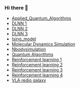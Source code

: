 ### Hi there 👋

<!--
**fatginger1024/fatginger1024** is a ✨ _special_ ✨ repository because its `README.md` (this file) appears on your GitHub profile.

Here are some ideas to get you started:

- 🔭 I’m currently working on ...
- 🌱 I’m currently learning ...
- 👯 I’m looking to collaborate on ...
- 🤔 I’m looking for help with ...
- 💬 Ask me about ...
- 📫 How to reach me: ...
- 😄 Pronouns: ...
- ⚡ Fun fact: ...
-->

- [Applied_Quantum_Algorithms](files/Applied_Quantum_Algorithms.pdf)
- [DLNN 1](files/DLNN_1.pdf)
- [DLNN 2](files/DLNN_2.pdf)
- [DLNN 3](files/DLNN_3.pdf)
- [Ising_model](files/Ising_Model.pdf)
- [Molecular Dynamics Simulation](files/Molecular_Dynamics_Simulation.pdf)
- [Nbodysimulation](files/Nbody_simulation.pdf)
- [Quantum Algorithms](files/Quantum_Algorithms.pdf)
- [Reinforcement learning 1](files/Reinforcement_Learning_1.pdf)
- [Reinforcement learning 2](files/Reinforcement_Learning_2.pdf)
- [Reinforcement learning 3](files/Reinforcement_Learning_3.pdf)
- [Reinforcement learning 4](files/Reinforcement_Learning_4.pdf)
- [VLA redio galaxy](files/VLA_radio_galaxy.pdf)
